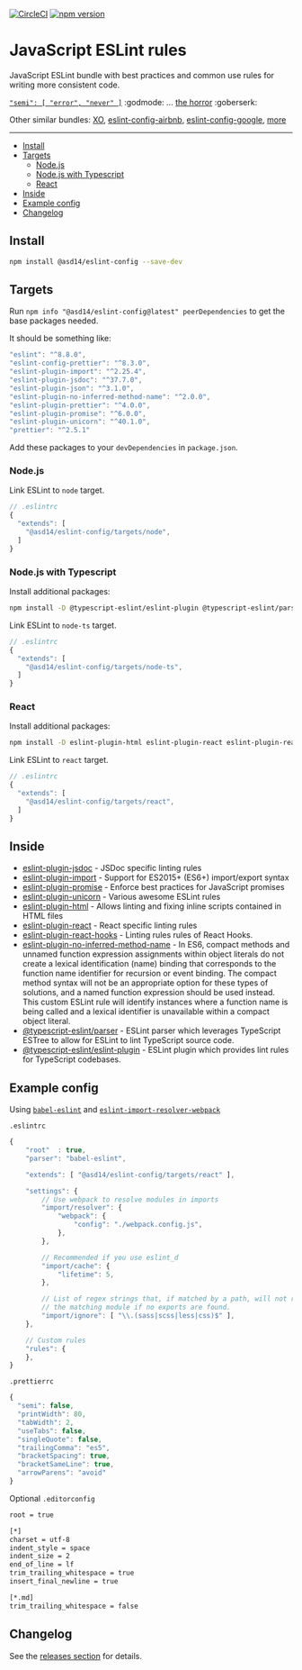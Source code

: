 <!-- markdownlint-disable first-line-h1 line-length -->

[![CircleCI](https://circleci.com/gh/asd-xiv/eslint-config.svg?style=svg)](https://circleci.com/gh/asd-xiv/eslint-config)
[![npm version](https://badge.fury.io/js/%40asd14%2Feslint-config.svg)](https://badge.fury.io/js/%40asd14%2Feslint-config)

# JavaScript ESLint rules

JavaScript ESLint bundle with best practices and common use rules for writing
more consistent code.

[`"semi": [ "error", "never" ]`](http://eslint.org/docs/rules/semi) :godmode:
...
[the horror](http://blog.izs.me/post/2353458699/an-open-letter-to-javascript-leaders-regarding)
:goberserk:

Other similar bundles: [XO](https://www.npmjs.com/package/xo),
[eslint-config-airbnb](https://www.npmjs.com/package/eslint-config-airbnb),
[eslint-config-google](https://github.com/google/eslint-config-google),
[more](https://www.npmjs.com/search?q=+eslint-config-)

---

<!-- vim-markdown-toc GFM -->

- [Install](#install)
- [Targets](#targets)
  - [Node.js](#nodejs)
  - [Node.js with Typescript](#nodejs-with-typescript)
  - [React](#react)
- [Inside](#inside)
- [Example config](#example-config)
- [Changelog](#changelog)

<!-- vim-markdown-toc -->

## Install

```bash
npm install @asd14/eslint-config --save-dev
```

## Targets

Run `npm info "@asd14/eslint-config@latest" peerDependencies` to get the base
packages needed.

It should be something like:

```javascript
"eslint": "^8.8.0",
"eslint-config-prettier": "^8.3.0",
"eslint-plugin-import": "^2.25.4",
"eslint-plugin-jsdoc": "^37.7.0",
"eslint-plugin-json": "^3.1.0",
"eslint-plugin-no-inferred-method-name": "^2.0.0",
"eslint-plugin-prettier": "^4.0.0",
"eslint-plugin-promise": "^6.0.0",
"eslint-plugin-unicorn": "^40.1.0",
"prettier": "^2.5.1"
```

Add these packages to your `devDependencies` in `package.json`.

### Node.js

Link ESLint to `node` target.

```javascript
// .eslintrc
{
  "extends": [
    "@asd14/eslint-config/targets/node",
  ]
}
```

### Node.js with Typescript

Install additional packages:

```bash
npm install -D @typescript-eslint/eslint-plugin @typescript-eslint/parser typescript
```

Link ESLint to `node-ts` target.

```javascript
// .eslintrc
{
  "extends": [
    "@asd14/eslint-config/targets/node-ts",
  ]
}
```

### React

Install additional packages:

```bash
npm install -D eslint-plugin-html eslint-plugin-react eslint-plugin-react-hooks
```

Link ESLint to `react` target.

```javascript
// .eslintrc
{
  "extends": [
    "@asd14/eslint-config/targets/react",
  ]
}
```

## Inside

- [eslint-plugin-jsdoc](https://github.com/gajus/eslint-plugin-jsdoc) - JSDoc
  specific linting rules
- [eslint-plugin-import](https://www.npmjs.org/package/eslint-plugin-import) -
  Support for ES2015+ (ES6+) import/export syntax
- [eslint-plugin-promise](https://www.npmjs.org/package/eslint-plugin-promise) -
  Enforce best practices for JavaScript promises
- [eslint-plugin-unicorn](https://www.npmjs.org/package/eslint-plugin-unicorn) -
  Various awesome ESLint rules
- [eslint-plugin-html](https://www.npmjs.org/package/eslint-plugin-html) -
  Allows linting and fixing inline scripts contained in HTML files
- [eslint-plugin-react](https://www.npmjs.org/package/eslint-plugin-react) -
  React specific linting rules
- [eslint-plugin-react-hooks](https://www.npmjs.com/package/eslint-plugin-react-hooks) -
  Linting rules rules of React Hooks.
- [eslint-plugin-no-inferred-method-name](https://www.npmjs.org/package/eslint-plugin-no-inferred-method-name) -
  In ES6, compact methods and unnamed function expression assignments within
  object literals do not create a lexical identification (name) binding that
  corresponds to the function name identifier for recursion or event binding.
  The compact method syntax will not be an appropriate option for these types of
  solutions, and a named function expression should be used instead. This custom
  ESLint rule will identify instances where a function name is being called and
  a lexical identifier is unavailable within a compact object literal.
- [@typescript-eslint/parser](https://github.com/typescript-eslint/typescript-eslint/tree/master/packages/parser) -
  ESLint parser which leverages TypeScript ESTree to allow for ESLint to lint
  TypeScript source code.
- [@typescript-eslint/eslint-plugin](https://github.com/typescript-eslint/typescript-eslint/tree/master/packages/eslint-plugin) -
  ESLint plugin which provides lint rules for TypeScript codebases.

## Example config

Using [`babel-eslint`](https://github.com/babel/babel-eslint) and
[`eslint-import-resolver-webpack`](https://www.npmjs.com/package/eslint-import-resolver-webpack)

`.eslintrc`

```js
{
    "root"  : true,
    "parser": "babel-eslint",

    "extends": [ "@asd14/eslint-config/targets/react" ],

    "settings": {
        // Use webpack to resolve modules in imports
        "import/resolver": {
            "webpack": {
                "config": "./webpack.config.js",
            },
        },

        // Recommended if you use eslint_d
        "import/cache": {
            "lifetime": 5,
        },

        // List of regex strings that, if matched by a path, will not report
        // the matching module if no exports are found.
        "import/ignore": [ "\\.(sass|scss|less|css)$" ],
    },

    // Custom rules
    "rules": {
    },
}
```

`.prettierrc`

```js
{
  "semi": false,
  "printWidth": 80,
  "tabWidth": 2,
  "useTabs": false,
  "singleQuote": false,
  "trailingComma": "es5",
  "bracketSpacing": true,
  "bracketSameLine": true,
  "arrowParens": "avoid"
}
```

Optional `.editorconfig`

```bash
root = true

[*]
charset = utf-8
indent_style = space
indent_size = 2
end_of_line = lf
trim_trailing_whitespace = true
insert_final_newline = true

[*.md]
trim_trailing_whitespace = false
```

## Changelog

See the [releases section](https://github.com/asd14-xyz/eslint-config/releases)
for details.

